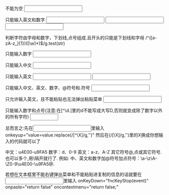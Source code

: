 不能为空 
<input onblur="if(this.value.replace(/^ +| +$/g,'')=='')alert('不能为空!')">

只能输入英文和数字
<input onblur="if(/[^0-9a-zA-Z]/g.test(value))alert('有错')">
<input onkeyup="value=value.replace(/[^0-9a-zA-Z]/g,'')"/>
<input type="text" onkeyup="value=value.replace(/[^\a-\z\A-\Z0-9]/g,'')">

判断字符由字母和数字，下划线,点号组成.且开头的只能是下划线和字母 
/^([a-zA-z_]{1})([\w]*)$/g.test(str)

只能输入数字
<input name="text" type="text" id="NewPage" onKeyUp="value=value.replace(/\D/g,'')" onafterpaste="value=value.replace(/\D/g,'')" >

只能输入中文
<input type="text" onkeyup="value=value.replace(/[^\u4E00-\u9FA5]/g,'')">

只能输入英文
<input type="text" onkeyup="value=value.replace(/[^\a-\z\A-\Z]/g,'')">
<input type="text" onkeyup="value=value.replace(/[^a-zA-Z]/g,'')">

只能输入中文、英文、数字、@符号和.符号
<input type="text" onkeyup="value=value.replace(/[^\a-\z\A-\Z0-9\u4E00-\u9FA5\@\.]/g,'')">

只允许输入英文，且不能粘贴也无法弹出粘贴菜单
<input type="text" onkeyup="value=value.replace(/[^\a-\z\A-\Z]/g,'')" onkeydown="fncKeyStop(event)" onpaste="return false" oncontextmenu = "return false"/>

只能输入数字和点号(注意:在[^\d\.]里的d不能写成大写D,否则就变成除了数字以外的所有字符)
<input name="price" type="text" size="8" maxlength="8" onkeyup="value=value.replace(/[^\d\.]/g,'')" >

总而言之:先在<input>里输入onkeyup="value=value.replace(/[^\X]/g,'')" 然后在(/[\X]/g,'')里的X换成你想输入的代码就可以了

中文：u4E00-u9FA5
数字：d、0-9
英文：a-z、A-Z
其它符号@,点或其它符号.也可以多个,用\隔开就行了.
例如:
中、英文和数字加@符号加点符号：\a-\z\A-\Z0-9\u4E00-\u9FA5\@\.

若想在文本框里不能右键弹出菜单和不能粘贴进复制的信息的话就要在<input>里输入 onKeyDown="fncKeyStop(event)" onpaste="return false" oncontextmenu="return false;"
